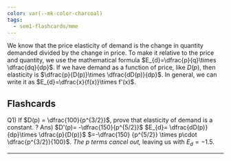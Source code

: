 ```yaml
---
color: var(--mk-color-charcoal)
tags:
  - sem1-flashcards/mme
---
```

We know that the price elasticity of demand is the change in quantity demanded divided by the change in price. To make it relative to the price and quantity, we use the mathematical formula $E_{d}=\dfrac{p}{q}\times \dfrac{dq}{dp}$. If we have demand as a function of price, like $D(p)$, then elasticity is $\dfrac{p}{D(p)}\times \dfrac{dD(p)}{dp}$. In general, we can write it as $E_{d}=\dfrac{x}{f(x)}\times f'(x)$.



## Flashcards
Q1) If $D(p) = \dfrac{100}{p^{3/2}}$, prove that elasticity of demand is a constant.
?
Ans) $D'(p)= -\dfrac{150}{p^{5/2}}$
$E_{d}= \dfrac{dD(p)}{dp}\times \dfrac{p}{D(p)}$
$=-\dfrac{150} {p^{5/2}} \times p\cdot \dfrac{p^{3/2}}{100}$. *The $p$ terms cancel out,* leaving us with $E_{d}=-1.5$.
<div style='border-top: 1px solid; width: 100%; margin-top:3px; margin-bottom: 0px;'></div>
